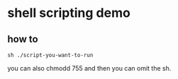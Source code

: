 # shell scripting demo

## how to

`sh ./script-you-want-to-run`

you can also chmodd 755 and then you can omit the sh.

